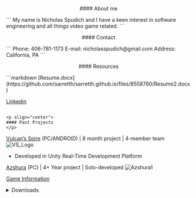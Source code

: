 <p align="center">
#### About me
</p>
```
My name is Nicholas Spudich and I have a keen interest in software
engineering and all things video game related.
```

<p align="center">
#### Contact
</p>
```
Phone: 406-781-1173
E-mail: nicholasspudich@gmail.com
Address: California, PA
```

<p align="center">
#### Resources
</p>
```markdown
[Resume.docx](https://github.com/sarretth/sarretth.github.io/files/8558760/Resume2.docx)

[Linkedin](https://www.linkedin.com/in/nicholas-spudich-029a0821a/)
```

<p align="center">
#### Past Projects
</p>
```
[Vulcan’s Spire](https://streamable.com/uqlbdo) (PC/ANDROID) | 8 month project | 4-member team 
![VS_Logo](https://user-images.githubusercontent.com/64248034/165195624-c0ae09d8-3f07-4c74-bf3f-7a43e26652aa.png)
- Developed in Unity Real-Time Development Platform

[Azshura]() (PC) | 4+ Year project | Solo-developed
![Azshura1](https://user-images.githubusercontent.com/64248034/165196535-d897d503-79d9-4ffa-8c62-300cbfc932b0.png)

[Game Information](https://forums.rpgmakerweb.com/index.php?threads/azshura-1-0.132229/)

<details><summary>Downloads</summary>
<p align="center">
</p>
[zip](https://www.dropbox.com/s/lw8lce4hj03jcsf/Azshura-1.0.zip?dl=0)
[7zip](https://drive.google.com/drive/folders/1LZs-57uuaDgbQyouLTrvVVBquyu-a6LQ?usp=sharing)
```

